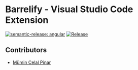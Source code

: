 # Barrelify - Visual Studio Code Extension

[![semantic-release: angular](https://img.shields.io/badge/semantic--release-angular-e10079?logo=semantic-release)](https://github.com/semantic-release/semantic-release)
[![Release](https://github.com/mumincelal/barrelify/actions/workflows/release.yml/badge.svg)](https://github.com/mumincelal/barrelify/actions/workflows/release.yml)

## Contributors

- [Mümin Celal Pinar](https://github.com/mumincelal)
